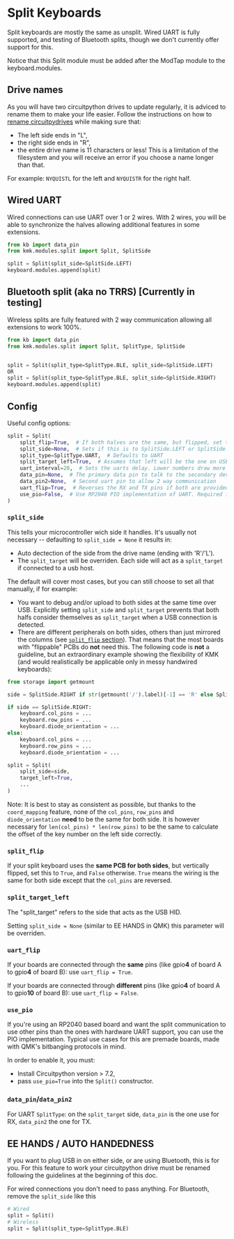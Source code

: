 # Split Keyboards
Split keyboards are mostly the same as unsplit. Wired UART is fully supported,
and testing of Bluetooth splits, though we don't currently offer support for this.

Notice that this Split module must be added after the ModTap module to the keyboard.modules.

## Drive names
As you will have two circuitpython drives to update regularly, it is adviced to rename them to make
your life easier.  Follow the instructions on how to [rename circuitpydrives](https://learn.adafruit.com/welcome-to-circuitpython/renaming-circuitpy) while making sure that:
 - The left side ends in "L",
 - the right side ends in "R",
 - the entire drive name is 11 characters or less! This is a limitation of the filesystem and you will receive an error if you choose a name longer than that.

For example: `NYQUISTL` for the left and `NYQUISTR` for the right half.

## Wired UART
Wired connections can use UART over 1 or 2 wires. With 2 wires, you will be able
to synchronize the halves allowing additional features in some extensions.
```python
from kb import data_pin
from kmk.modules.split import Split, SplitSide

split = Split(split_side=SplitSide.LEFT)
keyboard.modules.append(split)
```

## Bluetooth split (aka no TRRS) [Currently in testing]
Wireless splits are fully featured with 2 way communication allowing all extensions to work 100%.
```python
from kb import data_pin
from kmk.modules.split import Split, SplitType, SplitSide


split = Split(split_type=SplitType.BLE, split_side=SplitSide.LEFT)
OR
split = Split(split_type=SplitType.BLE, split_side=SplitSide.RIGHT)
keyboard.modules.append(split)
```

## Config
Useful config options:
```python
split = Split(
    split_flip=True,  # If both halves are the same, but flipped, set this True
    split_side=None,  # Sets if this is to SplitSide.LEFT or SplitSide.RIGHT, or use EE hands
    split_type=SplitType.UART,  # Defaults to UART
    split_target_left=True,  # Assumes that left will be the one on USB. Set to False if it will be the right
    uart_interval=20,  # Sets the uarts delay. Lower numbers draw more power
    data_pin=None,  # The primary data pin to talk to the secondary device with
    data_pin2=None,  # Second uart pin to allow 2 way communication
    uart_flip=True,  # Reverses the RX and TX pins if both are provided
    use_pio=False,  # Use RP2040 PIO implementation of UART. Required if you want to use other pins than RX/TX
)

```

### `split_side`
This tells your microcontroller wich side it handles. It's usually not necessary -- defaulting to `split_side = None` it results in:
- Auto dectection of the side from the drive name (ending with 'R'/'L').
- The `split_target` will be overriden. Each side will act as a `split_target` if connected to a usb host.


The default will cover most cases, but you can still choose to set all that manually, if for example:
- You want to debug and/or upload to both sides at the same time over USB. Explicitly setting `split_side` and `split_target` prevents that both halfs consider themselves as `split_target` when a USB connection is detected.
- There are different peripherals on both sides, others than just mirrored the columns (see [`split_flip` section](#split_flip)). That means that the most boards with "flippable" PCBs do **not** need this. The following code is **not** a guideline, but an extraordinary example showing the flexibility of KMK (and would realistically be applicable only in messy handwired keyboards):

```python
from storage import getmount

side = SplitSide.RIGHT if str(getmount('/').label)[-1] == 'R' else SplitSide.LEFT

if side == SplitSide.RIGHT:
    keyboard.col_pins = ...
    keyboard.row_pins = ...
    keyboard.diode_orientation = ...
else:
    keyboard.col_pins = ...
    keyboard.row_pins = ...
    keyboard.diode_orientation = ...

split = Split(
    split_side=side,
    target_left=True,
    ...
)
```

Note: It is best to stay as consistent as possible, but thanks to the `coord_mapping` feature, none of the `col_pins`, `row_pins` and `diode_orientation` **need** to be the same for both side.
It is however necessary for `len(col_pins) * len(row_pins)` to be the same to calculate the offset of the key number on the left side correctly.

### `split_flip`
If your split keyboard uses the **same PCB for both sides**, but vertically flipped, set this to `True`, and `False` otherwise. `True` means the wiring is the same for both side except that the `col_pins` are reversed.

### `split_target_left`
The "split_target" refers to the side that acts as the USB HID.

Setting `split_side = None` (similar to EE HANDS in QMK) this parameter will be overriden.

### `uart_flip`
If your boards are connected through the **same** pins (like gpio**4** of board A to gpio**4** of board B): use `uart_flip = True`.

If your boards are connected through **different** pins (like gpio**4** of board A to gpio**10** of board B): use `uart_flip = False`.


### `use_pio`
If you're using an RP2040 based board and want the split communication to use other pins than the ones with hardware UART support, you can use the PIO implementation. Typical use cases for this are premade boards, made with QMK's bitbanging protocols in mind.

In order to enable it, you must:

- Install Circuitpython version > 7.2,
- pass `use_pio=True` into the `Split()` constructor.


### `data_pin`/`data_pin2`
For UART `SplitType`: on the `split_target` side, `data_pin` is the one use for RX, `data_pin2` the one for TX.

## EE HANDS / AUTO HANDEDNESS
If you want to plug USB in on either side, or are using Bluetooth, this is for you. For this feature to work your circuitpython drive must be renamed following the guidelines at the beginning of this doc.

For wired connections you don't need to pass anything. For Bluetooth, remove the `split_side` like this
```python
# Wired
split = Split()
# Wireless
split = Split(split_type=SplitType.BLE)
```
